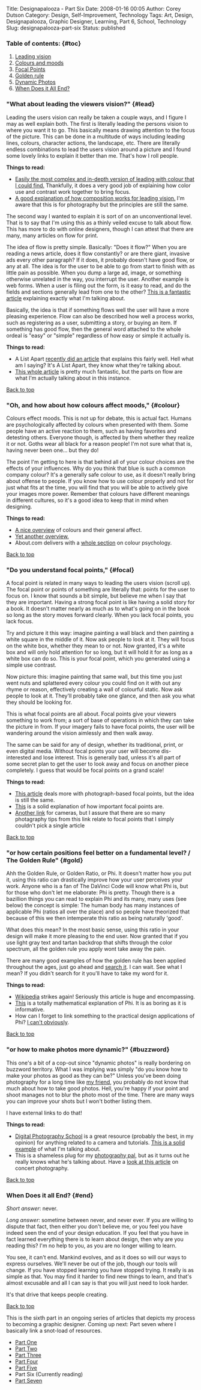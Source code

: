 Title: Designapalooza - Part Six
Date: 2008-01-16 00:05
Author: Corey Dutson
Category: Design, Self-Improvement, Technology
Tags: Art, Design, Designapalooza, Graphic Designer, Learning, Part 6, School, Technology
Slug: designapalooza-part-six
Status: published

### Table of contents: {#toc}

1.  [Leading vision](#lead)
2.  [Colours and moods](#colour)
3.  [Focal Points](#focal)
4.  [Golden rule](#gold)
5.  [Dynamic Photos](#buzzword)
6.  [When Does it All End?](#end)

### "What about leading the viewers vision?" {#lead}

Leading the users vision can really be taken a couple ways, and I figure
I may as well explain both. The first is literally leading the persons
vision to where you want it to go. This basically means drawing
attention to the focus of the picture. This can be done in a multitude
of ways including leading lines, colours, character actions, the
landscape, etc. There are literally endless combinations to lead the
users vision around a picture and I found some lovely links to explain
it better than me. That's how I roll people.

**Things to read:**

-   [Easily the most complex and in-depth version of leading with colour
    that I
    could find.](http://cazibrainbug.blogspot.com/2007/07/color-part-3-leading-eye.html "Cazib Rain Bug")
    Thankfully, it does a very good job of explaining how color use and
    contrast work together to bring focus.
-   [A good explanation of how composition works for
    leading vision.](http://www.suite101.com/article.cfm/digital_photography_and_editing/118521 "Suite101")
    I'm aware that this is for photography but the principles are still
    the same.

The second way I wanted to explain it is sort of on an unconventional
level. That is to say that I'm using this as a thinly veiled excuse to
talk about flow. This has more to do with online designers, though I can
attest that there are many, many articles on flow for print.

The idea of flow is pretty simple. Basically: "Does it flow?" When you
are reading a news article, does it flow constantly? or are there giant,
invasive ads every other paragraph? If it does, it probably doesn't have
good flow, or any at all. The idea is for the user to be able to go from
start to finish with as little pain as possible. When you dump a large
ad, image, or something otherwise unrelated in the way, you interrupt
the user. Another example is web forms. When a user is filing out the
form, is it easy to read, and do the fields and sections generally lead
from one to the other? [This is a fantastic
article](http://www.digital-web.com/articles/redesigning_ebay_registration/ "Digital Web Magazine")
explaining exactly what I'm talking about.

Basically, the idea is that if something flows well the user will have a
more pleasing experience. Flow can also be described how well a process
works, such as registering as a user, submitting a story, or buying an
item. If something has good flow, then the general word attached to the
whole ordeal is "easy" or "simple" regardless of how easy or simple it
actually is.

**Things to read:**

-   A List Apart [recently did an
    article](http://www.alistapart.com/articles/designingforflow "A List Apart")
    that explains this fairly well. Hell what am I saying? It's A List
    Apart, they know what they're talking about.
-   [This whole
    article](http://usability.com.au/resources/flow.cfm#GOFLO "Usability.com")
    is pretty much fantastic, but the parts on flow are what I'm
    actually talking about in this instance.

[Back to top](#toc)

### "Oh, and how about how colours affect moods," {#colour}

Colours effect moods. This is not up for debate, this is actual fact.
Humans are psychologically affected by colours when presented with them.
Some people have an active reaction to them, such as having favorites
and detesting others. Everyone though, is affected by them whether they
realize it or not. Goths wear all black for a reason people! I'm not
sure what that is, having never been one... but they do!

The point I'm getting to here is that behind all of your colour choices
are the effects of your influences. Why do you think that blue is such a
common company colour? It's a generally safe colour to use, as it
doesn't really bring about offense to people. If you know how to use
colour properly and not for just what fits at the time, you will find
that you will be able to actively give your images more power. Remember
that colours have different meanings in different cultures, so it's a
good idea to keep that in mind when designing.

**Things to read:**

-   [A nice
    overview](http://iit.bloomu.edu/vthc/Design/psychology.htm "Bloomsburg University")
    of colours and their general affect.
-   [Yet
    another overview.](http://www.infoplease.com/spot/colors1.html "infoplease.com")
-   About.com delivers with a [whole
    section](http://psychology.about.com/od/sensationandperception/a/colorpsych.htm "About.com")
    on colour psychology.

  
[Back to top](#toc)

### "Do you understand focal points," {#focal}

A focal point is related in many ways to leading the users vision
(scroll up). The focal point or points of something are literally that:
points for the user to focus on. I know that sounds a bit simple, but
believe me when I say that they are important. Having a strong focal
point is like having a solid story for a book. It doesn't matter nearly
as much as to what's going on in the book so long as the story moves
forward clearly. When you lack focal points, you lack focus.

Try and picture it this way: imagine painting a wall black and then
painting a white square in the middle of it. Now ask people to look at
it. They will focus on the white box, whether they mean to or not. Now
granted, it's a white box and will only hold attention for so long, but
it will hold it for as long as a white box can do so. This is your focal
point, which you generated using a simple use contrast.

Now picture this: imagine painting that same wall, but this time you
just went nuts and splattered every colour you could find on it with out
any rhyme or reason, effectively creating a wall of colourful static.
Now ask people to look at it. They'll probably take one glance, and then
ask you what they should be looking for.

This is what focal points are all about. Focal points give your viewers
something to work from; a sort of base of operations in which they can
take the picture in from. If your imagery fails to have focal points,
the user will be wandering around the vision aimlessly and then walk
away.

The same can be said for any of design, whether its traditional, print,
or even digital media. Without focal points your user will become
dis-interested and lose interest. This is generally bad, unless it's all
part of some secret plan to get the user to look away and focus on
another piece completely. I guess that would be focal points on a grand
scale!

**Things to read:**

-   [This
    article](http://photoinf.com/General/Wendy_Folse/Composition_Part_III_Perspective_Focal_Point_Cropping.htm "Photo Composition Articles")
    deals more with photograph-based focal points, but the idea is still
    the same.
-   [This](http://www.n-sane.net/fundamentals/focal-point/index.php "N-Sane Art")
    is a solid explanation of how important focal points are.
-   [Another
    link](http://digital-photography-school.com/blog/?s=Focal+Points "Digital Photography School")
    for cameras, but I assure that there are so many photagraphy tips
    from this link relate to focal points that I simply couldn't pick a
    single article

[Back to top](#toc)

### "or how certain positions feel better on a fundamental level? / The Golden Rule" {#gold}

Ahh the Golden Rule, or Golden Ratio, or Phi. It doesn't matter how you
put it, using this ratio can drastically improve how your user perceives
your work. Anyone who is a fan of The DaVinci Code will know what Phi
is, but for those who don't let me elaborate: Phi is pretty. Though
there is a bazillion things you can read to explain Phi and its many,
many uses (see below) the concept is simple: The human body has many
instances of applicable Phi (ratios all over the place) and so people
have theorized that because of this we then intemperate this ratio as
being naturally 'good'.

What does this mean? In the most basic sense, using this ratio in your
design will make it more pleasing to the end user. Now granted that if
you use light gray text and tartan backdrop that shifts through the
color spectrum, all the golden rule you apply wont take away the pain.

There are many good examples of how the golden rule has been applied
throughout the ages, just go ahead and [search
it](http://www.google.ca/search?hl=en&q=Golden+Ratio&btnG=Search&meta= "Google").
I can wait. See what I mean? If you didn't search for it you'll have to
take my word for it.

**Things to read:**

-   [Wikipedia](http://en.wikipedia.org/wiki/Golden_ratio "Wikipedia")
    strikes again! Seriously this article is huge and encompassing.
-   [This](http://mathworld.wolfram.com/GoldenRatio.html "Wolfram MathWorld")
    is a totally mathematical explanation of Phi. It is as boring as it
    is informative.
-   How can I forget to link something to the practical design
    applications of Phi? [I can't
    obviously](http://www.markboulton.co.uk/journal/comments/five_simple_steps_to_designing_grid_systems_part_5/ "Mark Boulton").

[Back to top](#toc)

### "or how to make photos more dynamic?" {#buzzword}

This one's a bit of a cop-out since "dynamic photos" is really bordering
on buzzword territory. What I was implying was simply "do you know how
to make your photos as good as they can be?" Unless you've been doing
photography for a long time like [my
friend](http://www.taylorjacksonphoto.com/ "Taylor Jackson Photography"),
you probably do not know that much about how to take good photos. Hell,
you're happy if your point and shoot manages not to blur the photo most
of the time. There are many ways you can improve your shots but I won't
bother listing them.

I have external links to do that!

**Things to read:**

-   [Digital Photography
    School](http://digital-photography-school.com/blog/ "Digital Photography School")
    is a great resource (probably the best, in my opinion) for anything
    related to a camera and tutorials. [This is a solid
    example](http://digital-photography-school.com/blog/10-questions/ "Digital Photography School")
    of what I'm talking about.
-   This is a shameless plug for my [photography
    pal](http://www.taylorjacksonphoto.com/ "Taylor Jackson Photography"),
    but as it turns out he really knows what he's talking about. Have a
    [look at this
    article](http://http://www.taylorjacksonphoto.com/blog/?p=3 "Taylor Jackson Photography")
    on concert photography.

[Back to top](#toc)

### When Does it all End? {#end}

*Short answer*: never.

*Long answer*: sometime between never, and never ever. If you are
willing to dispute that fact, then either you don't believe me, or you
feel you have indeed seen the end of your design education. If you feel
that you have in fact learned everything there is to learn about design,
then why are you reading this? I'm no help to you, as you are no longer
willing to learn.

You see, it can't end. Mankind evolves, and as it does so will our ways
to express ourselves. We'll never be out of the job, though our tools
will change. If you have stopped learning you have stopped trying. It
really is as simple as that. You may find it harder to find new things
to learn, and that's almost excusable and all I can say is that you will
just need to look harder.

It's that drive that keeps people creating.

[Back to top](#toc)

This is the sixth part in an ongoing series of articles that depicts my
process to becoming a graphic designer. Coming up next: Part seven where
I basically link a snot-load of resources.

-   [Part
    One]({filename}designapalooza-part-one.md "Designapalooza - Part One")
-   [Part
    Two]({filename}designapalooza-part-two.md "Designapalooza - Part Two")
-   [Part
    Three]({filename}designapalooza-part-three.md "Designapalooza - Part Three")
-   [Part
    Four]({filename}designapalooza-part-four.md "Designapalooza - Part Four")
-   [Part
    Five]({filename}designapalooza-part-four.md "Designapalooza - Part Five")
-   Part Six (Currently reading)
-   [Part
    Seven]({filename}designapalooza-part-seven.md "Designapalooza - Part Seven")

